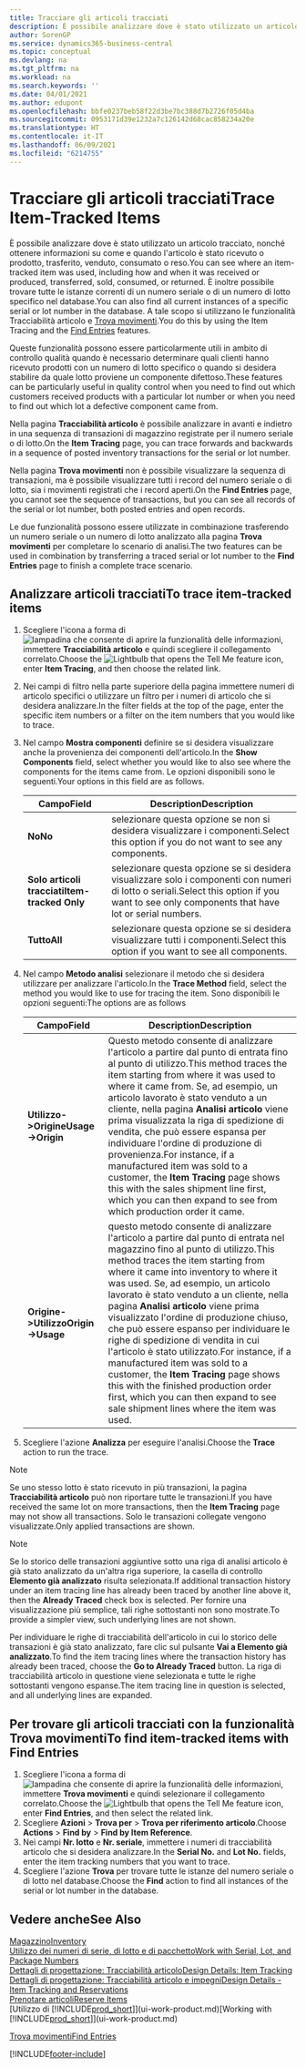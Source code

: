 ```yaml
---
title: Tracciare gli articoli tracciati
description: È possibile analizzare dove è stato utilizzato un articolo tracciato, nonché ottenere informazioni su come e quando l'articolo è stato ricevuto o prodotto, trasferito, venduto, consumato o reso. È inoltre possibile trovare tutte le istanze correnti di un numero seriale o di un numero di lotto specifico nel database. A tale scopo si utilizzano le funzionalità Tracciabilità articolo e Trova movimenti.
author: SorenGP
ms.service: dynamics365-business-central
ms.topic: conceptual
ms.devlang: na
ms.tgt_pltfrm: na
ms.workload: na
ms.search.keywords: ''
ms.date: 04/01/2021
ms.author: edupont
ms.openlocfilehash: bbfe0237beb58f22d3be7bc388d7b2726f05d4ba
ms.sourcegitcommit: 0953171d39e1232a7c126142d68cac858234a20e
ms.translationtype: HT
ms.contentlocale: it-IT
ms.lasthandoff: 06/09/2021
ms.locfileid: "6214755"
---
```

# <a name="trace-item-tracked-items"></a><span data-ttu-id="2474b-105">Tracciare gli articoli tracciati</span><span class="sxs-lookup"><span data-stu-id="2474b-105">Trace Item-Tracked Items</span></span>
<span data-ttu-id="2474b-106">È possibile analizzare dove è stato utilizzato un articolo tracciato, nonché ottenere informazioni su come e quando l'articolo è stato ricevuto o prodotto, trasferito, venduto, consumato o reso.</span><span class="sxs-lookup"><span data-stu-id="2474b-106">You can see where an item-tracked item was used, including how and when it was received or produced, transferred, sold, consumed, or returned.</span></span> <span data-ttu-id="2474b-107">È inoltre possibile trovare tutte le istanze correnti di un numero seriale o di un numero di lotto specifico nel database.</span><span class="sxs-lookup"><span data-stu-id="2474b-107">You can also find all current instances of a specific serial or lot number in the database.</span></span> <span data-ttu-id="2474b-108">A tale scopo si utilizzano le funzionalità Tracciabilità articolo e [Trova movimenti](ui-find-entries.md).</span><span class="sxs-lookup"><span data-stu-id="2474b-108">You do this by using the Item Tracing and the [Find Entries](ui-find-entries.md) features.</span></span>  

<span data-ttu-id="2474b-109">Queste funzionalità possono essere particolarmente utili in ambito di controllo qualità quando è necessario determinare quali clienti hanno ricevuto prodotti con un numero di lotto specifico o quando si desidera stabilire da quale lotto proviene un componente difettoso.</span><span class="sxs-lookup"><span data-stu-id="2474b-109">These features can be particularly useful in quality control when you need to find out which customers received products with a particular lot number or when you need to find out which lot a defective component came from.</span></span>  

 <span data-ttu-id="2474b-110">Nella pagina **Tracciabilità articolo** è possibile analizzare in avanti e indietro in una sequenza di transazioni di magazzino registrate per il numero seriale o di lotto.</span><span class="sxs-lookup"><span data-stu-id="2474b-110">On the **Item Tracing** page, you can trace forwards and backwards in a sequence of posted inventory transactions for the serial or lot number.</span></span>  

 <span data-ttu-id="2474b-111">Nella pagina **Trova movimenti** non è possibile visualizzare la sequenza di transazioni, ma è possibile visualizzare tutti i record del numero seriale o di lotto, sia i movimenti registrati che i record aperti.</span><span class="sxs-lookup"><span data-stu-id="2474b-111">On the **Find Entries** page, you cannot see the sequence of transactions, but you can see all records of the serial or lot number, both posted entries and open records.</span></span>  

 <span data-ttu-id="2474b-112">Le due funzionalità possono essere utilizzate in combinazione trasferendo un numero seriale o un numero di lotto analizzato alla pagina **Trova movimenti** per completare lo scenario di analisi.</span><span class="sxs-lookup"><span data-stu-id="2474b-112">The two features can be used in combination by transferring a traced serial or lot number to the **Find Entries** page to finish a complete trace scenario.</span></span> <!-- For more information, see [Walkthrough: Tracing Serial-Lot Numbers](walkthrough-tracing-serial-lot-numbers.md).   -->

## <a name="to-trace-item-tracked-items"></a><span data-ttu-id="2474b-113">Analizzare articoli tracciati</span><span class="sxs-lookup"><span data-stu-id="2474b-113">To trace item-tracked items</span></span>  

1.  <span data-ttu-id="2474b-114">Scegliere l'icona a forma di ![lampadina che consente di aprire la funzionalità delle informazioni](media/ui-search/search_small.png "Informazioni sull'operazione che si desidera eseguire"), immettere **Tracciabilità articolo** e quindi scegliere il collegamento correlato.</span><span class="sxs-lookup"><span data-stu-id="2474b-114">Choose the ![Lightbulb that opens the Tell Me feature](media/ui-search/search_small.png "Tell me what you want to do") icon, enter **Item Tracing**, and then choose the related link.</span></span>  
2.  <span data-ttu-id="2474b-115">Nei campi di filtro nella parte superiore della pagina immettere numeri di articolo specifici o utilizzare un filtro per i numeri di articolo che si desidera analizzare.</span><span class="sxs-lookup"><span data-stu-id="2474b-115">In the filter fields at the top of the page, enter the specific item numbers or a filter on the item numbers that you would like to trace.</span></span>  
3.  <span data-ttu-id="2474b-116">Nel campo **Mostra componenti** definire se si desidera visualizzare anche la provenienza dei componenti dell'articolo.</span><span class="sxs-lookup"><span data-stu-id="2474b-116">In the **Show Components** field, select whether you would like to also see where the components for the items came from.</span></span> <span data-ttu-id="2474b-117">Le opzioni disponibili sono le seguenti.</span><span class="sxs-lookup"><span data-stu-id="2474b-117">Your options in this field are as follows.</span></span>  

    |<span data-ttu-id="2474b-118">Campo</span><span class="sxs-lookup"><span data-stu-id="2474b-118">Field</span></span>|<span data-ttu-id="2474b-119">Description</span><span class="sxs-lookup"><span data-stu-id="2474b-119">Description</span></span>|  
    |----------------------------------|---------------------------------------|  
    |<span data-ttu-id="2474b-120">**No**</span><span class="sxs-lookup"><span data-stu-id="2474b-120">**No**</span></span>|<span data-ttu-id="2474b-121">selezionare questa opzione se non si desidera visualizzare i componenti.</span><span class="sxs-lookup"><span data-stu-id="2474b-121">Select this option if you do not want to see any components.</span></span>|  
    |<span data-ttu-id="2474b-122">**Solo articoli tracciati**</span><span class="sxs-lookup"><span data-stu-id="2474b-122">**Item-tracked Only**</span></span>|<span data-ttu-id="2474b-123">selezionare questa opzione se si desidera visualizzare solo i componenti con numeri di lotto o seriali.</span><span class="sxs-lookup"><span data-stu-id="2474b-123">Select this option if you want to see only components that have lot or serial numbers.</span></span>|  
    |<span data-ttu-id="2474b-124">**Tutto**</span><span class="sxs-lookup"><span data-stu-id="2474b-124">**All**</span></span>|<span data-ttu-id="2474b-125">selezionare questa opzione se si desidera visualizzare tutti i componenti.</span><span class="sxs-lookup"><span data-stu-id="2474b-125">Select this option if you want to see all components.</span></span>|  

4.  <span data-ttu-id="2474b-126">Nel campo **Metodo analisi** selezionare il metodo che si desidera utilizzare per analizzare l'articolo.</span><span class="sxs-lookup"><span data-stu-id="2474b-126">In the **Trace Method** field, select the method you would like to use for tracing the item.</span></span> <span data-ttu-id="2474b-127">Sono disponibili le opzioni seguenti:</span><span class="sxs-lookup"><span data-stu-id="2474b-127">The options are as follows</span></span>  

    |<span data-ttu-id="2474b-128">Campo</span><span class="sxs-lookup"><span data-stu-id="2474b-128">Field</span></span>|<span data-ttu-id="2474b-129">Description</span><span class="sxs-lookup"><span data-stu-id="2474b-129">Description</span></span>|  
    |----------------------------------|---------------------------------------|  
    |<span data-ttu-id="2474b-130">**Utilizzo->Origine**</span><span class="sxs-lookup"><span data-stu-id="2474b-130">**Usage->Origin**</span></span>|<span data-ttu-id="2474b-131">Questo metodo consente di analizzare l'articolo a partire dal punto di entrata fino al punto di utilizzo.</span><span class="sxs-lookup"><span data-stu-id="2474b-131">This method traces the item starting from where it was used to where it came from.</span></span> <span data-ttu-id="2474b-132">Se, ad esempio, un articolo lavorato è stato venduto a un cliente, nella pagina **Analisi articolo** viene prima visualizzata la riga di spedizione di vendita, che può essere espansa per individuare l'ordine di produzione di provenienza.</span><span class="sxs-lookup"><span data-stu-id="2474b-132">For instance, if a manufactured item was sold to a customer, the **Item Tracing** page shows this with the sales shipment line first, which you can then expand to see from which production order it came.</span></span>|  
    |<span data-ttu-id="2474b-133">**Origine->Utilizzo**</span><span class="sxs-lookup"><span data-stu-id="2474b-133">**Origin->Usage**</span></span>|<span data-ttu-id="2474b-134">questo metodo consente di analizzare l'articolo a partire dal punto di entrata nel magazzino fino al punto di utilizzo.</span><span class="sxs-lookup"><span data-stu-id="2474b-134">This method traces the item starting from where it came into inventory to where it was used.</span></span> <span data-ttu-id="2474b-135">Se, ad esempio, un articolo lavorato è stato venduto a un cliente, nella pagina **Analisi articolo** viene prima visualizzato l'ordine di produzione chiuso, che può essere espanso per individuare le righe di spedizione di vendita in cui l'articolo è stato utilizzato.</span><span class="sxs-lookup"><span data-stu-id="2474b-135">For instance, if a manufactured item was sold to a customer, the **Item Tracing** page shows this with the finished production order first, which you can then expand to see sale shipment lines where the item was used.</span></span>|  

5.  <span data-ttu-id="2474b-136">Scegliere l'azione **Analizza** per eseguire l'analisi.</span><span class="sxs-lookup"><span data-stu-id="2474b-136">Choose the **Trace** action to run the trace.</span></span>  

> [!NOTE]  
>  <span data-ttu-id="2474b-137">Se uno stesso lotto è stato ricevuto in più transazioni, la pagina **Tracciabilità articolo** può non riportare tutte le transazioni.</span><span class="sxs-lookup"><span data-stu-id="2474b-137">If you have received the same lot on more transactions, then the **Item Tracing** page may not show all transactions.</span></span> <span data-ttu-id="2474b-138">Solo le transazioni collegate vengono visualizzate.</span><span class="sxs-lookup"><span data-stu-id="2474b-138">Only applied transactions are shown.</span></span>  

> [!NOTE]  
>  <span data-ttu-id="2474b-139">Se lo storico delle transazioni aggiuntive sotto una riga di analisi articolo è già stato analizzato da un'altra riga superiore, la casella di controllo **Elemento già analizzato** risulta selezionata.</span><span class="sxs-lookup"><span data-stu-id="2474b-139">If additional transaction history under an item tracing line has already been traced by another line above it, then the **Already Traced** check box is selected.</span></span> <span data-ttu-id="2474b-140">Per fornire una visualizzazione più semplice, tali righe sottostanti non sono mostrate.</span><span class="sxs-lookup"><span data-stu-id="2474b-140">To provide a simpler view, such underlying lines are not shown.</span></span>  
>   
>  <span data-ttu-id="2474b-141">Per individuare le righe di tracciabilità dell'articolo in cui lo storico delle transazioni è già stato analizzato, fare clic sul pulsante **Vai a Elemento già analizzato**.</span><span class="sxs-lookup"><span data-stu-id="2474b-141">To find the item tracing lines where the transaction history has already been traced, choose the **Go to Already Traced** button.</span></span> <span data-ttu-id="2474b-142">La riga di tracciabilità articolo in questione viene selezionata e tutte le righe sottostanti vengono espanse.</span><span class="sxs-lookup"><span data-stu-id="2474b-142">The item tracing line in question is selected, and all underlying lines are expanded.</span></span>  

## <a name="to-find-item-tracked-items-with-find-entries"></a><span data-ttu-id="2474b-143">Per trovare gli articoli tracciati con la funzionalità Trova movimenti</span><span class="sxs-lookup"><span data-stu-id="2474b-143">To find item-tracked items with Find Entries</span></span>  

1. <span data-ttu-id="2474b-144">Scegliere l'icona a forma di ![lampadina che consente di aprire la funzionalità delle informazioni](media/ui-search/search_small.png "Informazioni sull'operazione che si desidera eseguire"), immettere **Trova movimenti** e quindi selezionare il collegamento correlato.</span><span class="sxs-lookup"><span data-stu-id="2474b-144">Choose the ![Lightbulb that opens the Tell Me feature](media/ui-search/search_small.png "Tell me what you want to do") icon, enter **Find Entries**, and then select the related link.</span></span>  
2. <span data-ttu-id="2474b-145">Scegliere **Azioni** > **Trova per** > **Trova per riferimento articolo**.</span><span class="sxs-lookup"><span data-stu-id="2474b-145">Choose **Actions** > **Find by** > **Find by Item Reference**.</span></span>
3. <span data-ttu-id="2474b-146">Nei campi **Nr. lotto** e **Nr. seriale**, immettere i numeri di tracciabilità articolo che si desidera analizzare.</span><span class="sxs-lookup"><span data-stu-id="2474b-146">In the **Serial No.** and **Lot No.** fields, enter the item tracking numbers that you want to trace.</span></span>  
4. <span data-ttu-id="2474b-147">Scegliere l'azione **Trova** per trovare tutte le istanze del numero seriale o di lotto nel database.</span><span class="sxs-lookup"><span data-stu-id="2474b-147">Choose the **Find** action to find all instances of the serial or lot number in the database.</span></span>  

## <a name="see-also"></a><span data-ttu-id="2474b-148">Vedere anche</span><span class="sxs-lookup"><span data-stu-id="2474b-148">See Also</span></span>

[<span data-ttu-id="2474b-149">Magazzino</span><span class="sxs-lookup"><span data-stu-id="2474b-149">Inventory</span></span>](inventory-manage-inventory.md)  
[<span data-ttu-id="2474b-150">Utilizzo dei numeri di serie, di lotto e di pacchetto</span><span class="sxs-lookup"><span data-stu-id="2474b-150">Work with Serial, Lot, and Package Numbers</span></span>](inventory-how-work-item-tracking.md)  
[<span data-ttu-id="2474b-151">Dettagli di progettazione: Tracciabilità articolo</span><span class="sxs-lookup"><span data-stu-id="2474b-151">Design Details: Item Tracking</span></span>](design-details-item-tracking.md)  
[<span data-ttu-id="2474b-152">Dettagli di progettazione: Tracciabilità articolo e impegni</span><span class="sxs-lookup"><span data-stu-id="2474b-152">Design Details - Item Tracking and Reservations</span></span>](design-details-item-tracking-and-reservations.md)  
[<span data-ttu-id="2474b-153">Prenotare articoli</span><span class="sxs-lookup"><span data-stu-id="2474b-153">Reserve Items</span></span>](inventory-how-to-reserve-items.md)  
<span data-ttu-id="2474b-154">[Utilizzo di [!INCLUDE[prod_short](includes/prod_short.md)]](ui-work-product.md)</span><span class="sxs-lookup"><span data-stu-id="2474b-154">[Working with [!INCLUDE[prod_short](includes/prod_short.md)]](ui-work-product.md)</span></span>  
<!-- [Walkthrough: Tracing Serial-Lot Numbers](walkthrough-tracing-serial-lot-numbers.md)   -->
[<span data-ttu-id="2474b-155">Trova movimenti</span><span class="sxs-lookup"><span data-stu-id="2474b-155">Find Entries</span></span>](ui-find-entries.md)  


[!INCLUDE[footer-include](includes/footer-banner.md)]